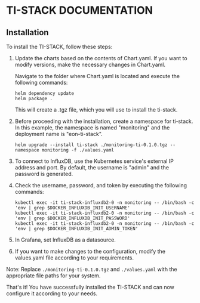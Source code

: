 # TI-STACK DOCUMENTATION

## Installation
To install the TI-STACK, follow these steps:

1. Update the charts based on the contents of Chart.yaml. If you want to modify versions, make the necessary changes in Chart.yaml.

   Navigate to the folder where Chart.yaml is located and execute the following commands:
   
   ```shell
   helm dependency update
   helm package .
   ```
   
   This will create a .tgz file, which you will use to install the ti-stack.

2. Before proceeding with the installation, create a namespace for ti-stack. In this example, the namespace is named "monitoring" and the deployment name is "eon-ti-stack".

   ```shell
   helm upgrade --install ti-stack ./monitoring-ti-0.1.0.tgz --namespace monitoring -f ./values.yaml
   ```

3. To connect to InfluxDB, use the Kubernetes service's external IP address and port. By default, the username is "admin" and the password is generated.

4. Check the username, password, and token by executing the following commands:

   ```shell
   kubectl exec -it ti-stack-influxdb2-0 -n monitoring -- /bin/bash -c 'env | grep $DOCKER_INFLUXDB_INIT_USERNAME'
   kubectl exec -it ti-stack-influxdb2-0 -n monitoring -- /bin/bash -c 'env | grep $DOCKER_INFLUXDB_INIT_PASSWORD'
   kubectl exec -it ti-stack-influxdb2-0 -n monitoring -- /bin/bash -c 'env | grep $DOCKER_INFLUXDB_INIT_ADMIN_TOKEN'
   ```

5. In Grafana, set InfluxDB as a datasource.

6. If you want to make changes to the configuration, modify the values.yaml file according to your requirements.

Note: Replace `./monitoring-ti-0.1.0.tgz` and `./values.yaml` with the appropriate file paths for your system.

That's it! You have successfully installed the TI-STACK and can now configure it according to your needs.
